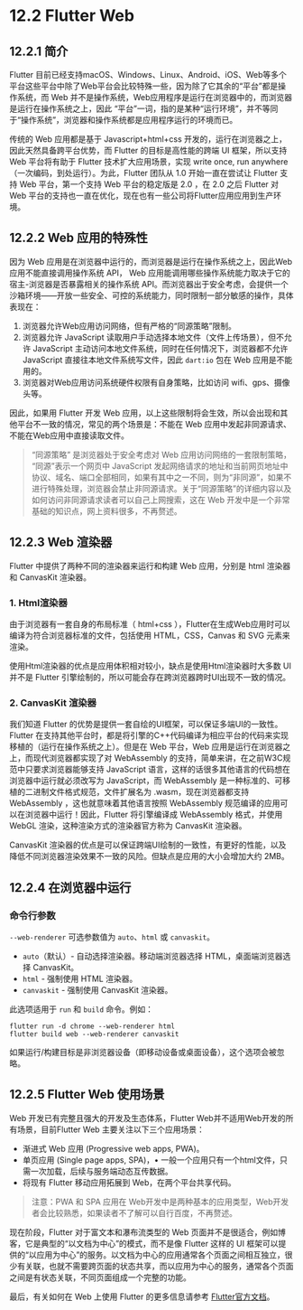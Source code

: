 # 12.2 Flutter Web

## 12.2.1 简介

Flutter 目前已经支持macOS、Windows、Linux、Android、iOS、Web等多个平台这些平台中除了Web平台会比较特殊一些，因为除了它其余的“平台”都是操作系统，而 Web 并不是操作系统，Web应用程序是运行在浏览器中的，而浏览器是运行在操作系统之上，因此 “平台”一词，指的是某种“运行环境”，并不等同于“操作系统”，浏览器和操作系统都是应用程序运行的环境而已。

传统的 Web 应用都是基于 Javascript+html+css 开发的，运行在浏览器之上，因此天然具备跨平台优势，而 Flutter 的目标是高性能的跨端 UI 框架，所以支持 Web 平台将有助于 Flutter 技术扩大应用场景，实现 write once, run anywhere（一次编码，到处运行）。为此，Flutter 团队从 1.0 开始一直在尝试让 Flutter 支持 Web 平台，第一个支持 Web 平台的稳定版是 2.0 ，在 2.0 之后 Flutter 对 Web 平台的支持也一直在优化，现在也有一些公司将Flutter应用应用到生产环境。

## 12.2.2 Web 应用的特殊性

因为 Web 应用是在浏览器中运行的，而浏览器是运行在操作系统之上，因此Web应用不能直接调用操作系统 API， Web 应用能调用哪些操作系统能力取决于它的宿主-浏览器是否暴露相关的操作系统 API。而浏览器出于安全考虑，会提供一个沙箱环境——开放一些安全、可控的系统能力，同时限制一部分敏感的操作，具体表现在：

1. 浏览器允许Web应用访问网络，但有严格的“同源策略”限制。
2. 浏览器允许 JavaScript 读取用户手动选择本地文件（文件上传场景），但不允许 JavaScript 主动访问本地文件系统，同时在任何情况下，浏览器都不允许 JavaScript 直接往本地文件系统写文件，因此 `dart:io` 包在 Web 应用是不能用的。
3. 浏览器对Web应用访问系统硬件权限有自身策略，比如访问 wifi、gps、摄像头等。

因此，如果用 Flutter 开发 Web 应用，以上这些限制将会生效，所以会出现和其他平台不一致的情况，常见的两个场景是：不能在 Web 应用中发起非同源请求、不能在Web应用中直接读取文件。

> “同源策略” 是浏览器处于安全考虑对 Web 应用访问网络的一套限制策略， “同源”表示一个网页中 JavaScript 发起网络请求的地址和当前网页地址中协议、域名、端口全部相同，如果有其中之一不同，则为“非同源”，如果不进行特殊处理，浏览器会禁止非同源请求。关于“同源策略”的详细内容以及如何访问非同源请求读者可以自己上网搜索，这在 Web 开发中是一个非常基础的知识点，网上资料很多，不再赘述。

## 12.2.3 Web 渲染器

Flutter 中提供了两种不同的渲染器来运行和构建 Web 应用，分别是 html 渲染器和 CanvasKit 渲染器。

### 1. Html渲染器

由于浏览器有一套自身的布局标准（ html+css ），Flutter在生成Web应用时可以编译为符合浏览器标准的文件，包括使用 HTML，CSS，Canvas 和 SVG 元素来渲染。

使用Html渲染器的优点是应用体积相对较小，缺点是使用Html渲染器时大多数 UI 并不是 Flutter 引擎绘制的，所以可能会存在跨浏览器跨时UI出现不一致的情况。

### 2. CanvasKit 渲染器

我们知道 Flutter 的优势是提供一套自绘的UI框架，可以保证多端UI的一致性。Flutter 在支持其他平台时，都是将引擎的C++代码编译为相应平台的代码来实现移植的（运行在操作系统之上）。但是在 Web 平台，Web 应用是运行在浏览器之上，而现代浏览器都实现了对 WebAssembly 的支持，简单来讲，在之前W3C规范中只要求浏览器能够支持 JavaScript 语言，这样的话很多其他语言的代码想在浏览器中运行就必须改写为 JavaScript，而 WebAssembly 是一种标准的、可移植的二进制文件格式规范，文件扩展名为 .wasm，现在浏览器都支持 WebAssembly ，这也就意味着其他语言按照 WebAssembly 规范编译的应用可以在浏览器中运行！因此，Flutter 将引擎编译成 WebAssembly 格式，并使用 WebGL 渲染，这种渲染方式的渲染器官方称为 CanvasKit 渲染器。

CanvasKit 渲染器的优点是可以保证跨端UI绘制的一致性，有更好的性能，以及降低不同浏览器渲染效果不一致的风险。但缺点是应用的大小会增加大约 2MB。

## 12.2.4 在浏览器中运行

### 命令行参数

`--web-renderer` 可选参数值为 `auto`、`html` 或 `canvaskit`。

- `auto`（默认）- 自动选择渲染器。移动端浏览器选择 HTML，桌面端浏览器选择 CanvasKit。
- `html` - 强制使用 HTML 渲染器。
- `canvaskit` - 强制使用 CanvasKit 渲染器。

此选项适用于 `run` 和 `build` 命令。例如：

```
flutter run -d chrome --web-renderer html
flutter build web --web-renderer canvaskit
```

如果运行/构建目标是非浏览器设备（即移动设备或桌面设备），这个选项会被忽略。

## 12.2.5 Flutter Web 使用场景

Web 开发已有完整且强大的开发及生态体系，Flutter Web并不适用Web开发的所有场景，目前Flutter Web 主要关注以下三个应用场景：

- 渐进式 Web 应用 (Progressive web apps, PWA)。
- 单页应用 (Single page apps, SPA)，• 一般一个应用只有一个html文件，只需一次加载，后续与服务端动态互传数据。
- 将现有 Flutter 移动应用拓展到 Web，在两个平台共享代码。

> 注意：PWA 和 SPA 应用在 Web开发中是两种基本的应用类型，Web开发者会比较熟悉，如果读者不了解可以自行百度，不再赘述。

现在阶段，Flutter 对于富文本和瀑布流类型的 Web 页面并不是很适合，例如博客，它是典型的“以文档为中心”的模式，而不是像 Flutter 这样的 UI 框架可以提供的“以应用为中心”的服务。以文档为中心的应用通常各个页面之间相互独立，很少有关联，也就不需要跨页面的状态共享，而以应用为中心的服务，通常各个页面之间是有状态关联，不同页面组成一个完整的功能。

最后，有关如何在 Web 上使用 Flutter 的更多信息请参考 [Flutter官方文档](https://flutter.cn/docs/web)。



